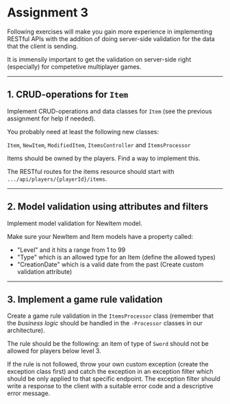 # Assignment 3

Following exercises will make you gain more experience in implementing RESTful APIs with the addition of doing server-side validation for the data that the client is sending. 

It is immensily important to get the validation on server-side right (especially) for competetive multiplayer games.
  
---

## 1. CRUD-operations for ``Item``

Implement CRUD-operations and data classes for ``Item`` (see the previous assignment for help if needed).

You probably need at least the following new classes:

``Item``, ``NewItem``, ``ModifiedItem``, ``ItemsController`` and ``ItemsProcessor``

Items should be owned by the players. Find a way to implement this.

The RESTful routes for the items resource should start with ``.../api/players/{playerId}/items``.

---

## 2. Model validation using attributes and filters

Implement model validation for NewItem model.

Make sure your NewItem and Item models have a property called:

- "Level" and it hits a range from 1 to 99
- "Type" which is an allowed type for an Item (define the allowed types)
- "CreationDate" which is a valid date from the past (Create custom validation attribute)

---

## 3. Implement a game rule validation

Create a game rule validation in the ``ItemsProcessor`` class (remember that the _business logic_ should be handled in the ``-Processor`` classes in our architecture).

The rule should be the following: an item of type of ``Sword`` should not be allowed for players below level 3.

If the rule is not followed, throw your own custom exception (create the exception class first) and catch the exception in an exception filter which should be only applied to that specific endpoint. The exception filter should write a response to the client with a suitable error code and a descriptive error message.